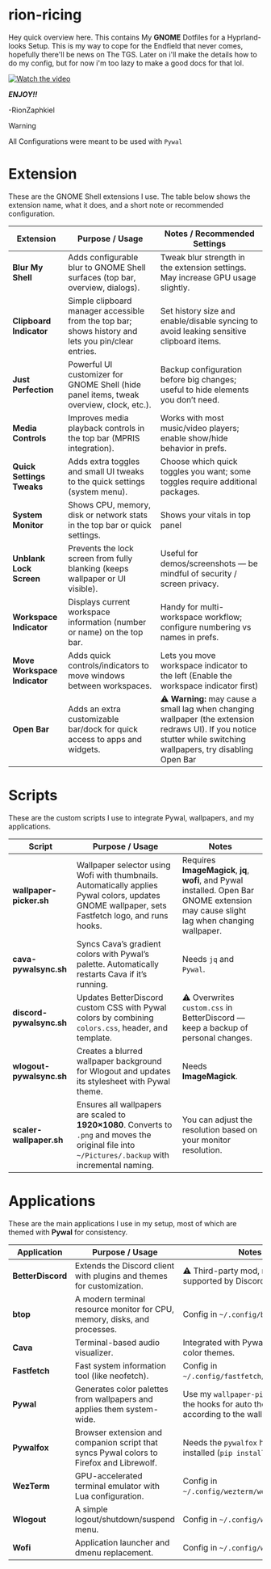 # rion-ricing
Hey quick overview here. This contains My **GNOME** Dotfiles for a Hyprland-looks Setup. This is my way to cope for the Endfield that never comes, hopefully there'll be news on The TGS. Later on i'll make the details how to do my config, but for now i'm too lazy to make a good docs for that lol.

[![Watch the video](https://img.youtube.com/vi/tJPglNR69ok/hqdefault.jpg)](https://youtu.be/tJPglNR69ok)

***ENJOY!!***

-RionZaphkiel

> [!WARNING] 
>  
> All Configurations were meant to be used with `Pywal`
>

# Extension

These are the GNOME Shell extensions I use. The table below shows the extension name, what it does, and a short note or recommended configuration.

| Extension | Purpose / Usage | Notes / Recommended Settings |
|---|---|---|
| **Blur My Shell** | Adds configurable blur to GNOME Shell surfaces (top bar, overview, dialogs). | Tweak blur strength in the extension settings. May increase GPU usage slightly. |
| **Clipboard Indicator** | Simple clipboard manager accessible from the top bar; shows history and lets you pin/clear entries. | Set history size and enable/disable syncing to avoid leaking sensitive clipboard items. |
| **Just Perfection** | Powerful UI customizer for GNOME Shell (hide panel items, tweak overview, clock, etc.). | Backup configuration before big changes; useful to hide elements you don’t need. |
| **Media Controls** | Improves media playback controls in the top bar (MPRIS integration). | Works with most music/video players; enable show/hide behavior in prefs. |
| **Quick Settings Tweaks** | Adds extra toggles and small UI tweaks to the quick settings (system menu). | Choose which quick toggles you want; some toggles require additional packages. |
| **System Monitor** | Shows CPU, memory, disk or network stats in the top bar or quick settings. | Shows your vitals in top panel |
| **Unblank Lock Screen** | Prevents the lock screen from fully blanking (keeps wallpaper or UI visible). | Useful for demos/screenshots — be mindful of security / screen privacy. |
| **Workspace Indicator** | Displays current workspace information (number or name) on the top bar. | Handy for multi-workspace workflow; configure numbering vs names in prefs. |
| **Move Workspace Indicator** | Adds quick controls/indicators to move windows between workspaces. | Lets you move workspace indicator to the left (Enable the workspace indicator first) |
| **Open Bar** | Adds an extra customizable bar/dock for quick access to apps and widgets. | ⚠️ **Warning:** may cause a small lag when changing wallpaper (the extension redraws UI). If you notice stutter while switching wallpapers, try disabling Open Bar |

# Scripts

These are the custom scripts I use to integrate Pywal, wallpapers, and my applications.  

| Script | Purpose / Usage | Notes |
|---|---|---|
| **wallpaper-picker.sh** | Wallpaper selector using Wofi with thumbnails. Automatically applies Pywal colors, updates GNOME wallpaper, sets Fastfetch logo, and runs hooks. | Requires **ImageMagick**, **jq**, **wofi**, and Pywal installed. Open Bar GNOME extension may cause slight lag when changing wallpaper. |
| **cava-pywalsync.sh** | Syncs Cava’s gradient colors with Pywal’s palette. Automatically restarts Cava if it’s running. | Needs `jq` and `Pywal`. |
| **discord-pywalsync.sh** | Updates BetterDiscord custom CSS with Pywal colors by combining `colors.css`, header, and template. | ⚠️ Overwrites `custom.css` in BetterDiscord — keep a backup of personal changes. |
| **wlogout-pywalsync.sh** | Creates a blurred wallpaper background for Wlogout and updates its stylesheet with Pywal theme. | Needs **ImageMagick**. |
| **scaler-wallpaper.sh** | Ensures all wallpapers are scaled to **1920×1080**. Converts to `.png` and moves the original file into `~/Pictures/.backup` with incremental naming. | You can adjust the resolution based on your monitor resolution. |

# Applications

These are the main applications I use in my setup, most of which are themed with **Pywal** for consistency.

| Application | Purpose / Usage | Notes |
|---|---|---|
| **BetterDiscord** | Extends the Discord client with plugins and themes for customization. | ⚠️ Third-party mod, not officially supported by Discord. |
| **btop** | A modern terminal resource monitor for CPU, memory, disks, and processes. | Config in `~/.config/btop/`. |
| **Cava** | Terminal-based audio visualizer. | Integrated with Pywal for dynamic color themes. |
| **Fastfetch** | Fast system information tool (like neofetch). | Config in `~/.config/fastfetch/config.jsonc`. |
| **Pywal** | Generates color palettes from wallpapers and applies them system-wide. | Use my `wallpaper-picker.sh` and the hooks for auto theming according to the wallpaper. |
| **Pywalfox** | Browser extension and companion script that syncs Pywal colors to Firefox and Librewolf. | Needs the `pywalfox` helper script installed (`pip install pywalfox`). |
| **WezTerm** | GPU-accelerated terminal emulator with Lua configuration. | Config in `~/.config/wezterm/wezterm.lua`. |
| **Wlogout** | A simple logout/shutdown/suspend menu. | Config in `~/.config/wlogout/`. |
| **Wofi** | Application launcher and dmenu replacement. | Config in `~/.config/wofi/`. |
